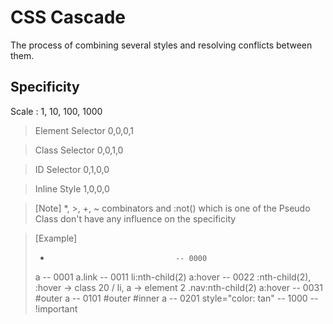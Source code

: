 # CSS Cascade

The process of combining several styles and resolving conflicts between them.

## Specificity

Scale : 1, 10, 100, 1000

> Element Selector 0,0,0,1

> Class Selector 0,0,1,0

> ID Selector 0,1,0,0

> Inline Style 1,0,0,0

> [Note] *, >, +, ~ combinators and :not() which is  one of the Pseudo Class don't have any influence on the specificity

> [Example]
> *                                 -- 0000
> a                                 -- 0001
> a.link                            -- 0011
> li:nth-child(2) a:hover           -- 0022
> :nth-child(2), :hover -> class 20 / li, a -> element 2
> .nav:nth-child(2) a:hover         -- 0031
> #outer a                          -- 0101
> #outer #inner a                   -- 0201
> style="color: tan"                -- 1000
>                                   -- !important

